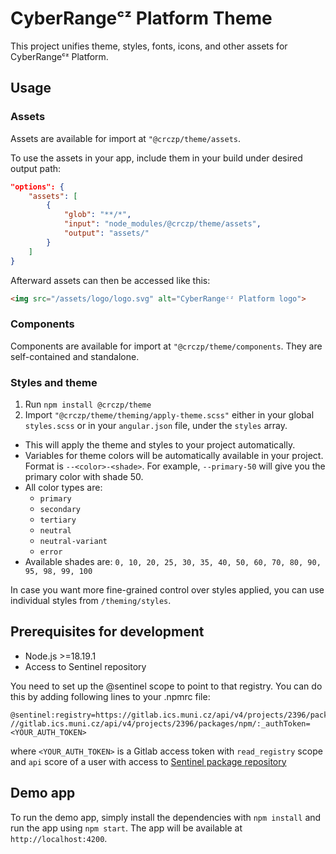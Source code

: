 # CyberRangeᶜᶻ Platform Theme

This project unifies theme, styles, fonts, icons, and other assets for CyberRangeᶜᶻ Platform.

## Usage

### Assets

Assets are available for import at `"@crczp/theme/assets`.

To use the assets in your app, include them in your build under desired output path:
```json
"options": {
    "assets": [
        {
            "glob": "**/*",
            "input": "node_modules/@crczp/theme/assets",
            "output": "assets/"
        }
    ]
}
```

Afterward assets can then be accessed like this:
```html
<img src="/assets/logo/logo.svg" alt="CyberRangeᶜᶻ Platform logo">
```

### Components

Components are available for import at `"@crczp/theme/components`. They are self-contained and standalone.

### Styles and theme

1. Run `npm install @crczp/theme`
2. Import `"@crczp/theme/theming/apply-theme.scss"` either in your global `styles.scss` or in your `angular.json` file, under the `styles` array.

- This will apply the theme and styles to your project automatically.
- Variables for theme colors will be automatically available in your project. Format is `--<color>-<shade>`. For example, `--primary-50` will give you the primary color with shade 50.
- All color types are:
    - `primary`
    - `secondary`
    - `tertiary`
    - `neutral`
    - `neutral-variant`
    - `error`
- Available shades are: `0, 10, 20, 25, 30, 35, 40, 50, 60, 70, 80, 90, 95, 98, 99, 100`

In case you want more fine-grained control over styles applied, you can use individual styles from `/theming/styles`.

## Prerequisites for development

- Node.js >=18.19.1
- Access to Sentinel repository

You need to set up the @sentinel scope to point to that registry. You can do this by
adding following lines to your .npmrc file:

```
@sentinel:registry=https://gitlab.ics.muni.cz/api/v4/projects/2396/packages/npm/
//gitlab.ics.muni.cz/api/v4/projects/2396/packages/npm/:_authToken=<YOUR_AUTH_TOKEN>
```

where `<YOUR_AUTH_TOKEN>` is a Gitlab access token with `read_registry` scope and `api` score of a user with access
to [Sentinel package repository](https://gitlab.ics.muni.cz/sentinel/sentinel-artifact-repository)

## Demo app

To run the demo app, simply install the dependencies with `npm install` and run the app using `npm start`. The app will be available at `http://localhost:4200`.
